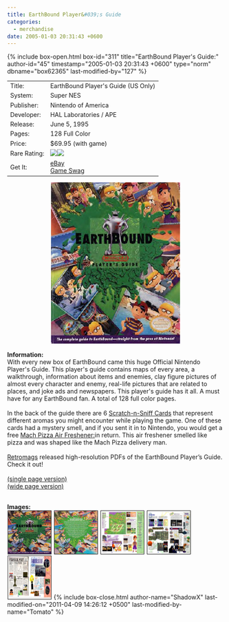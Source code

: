 ```yaml
---
title: EarthBound Player&#039;s Guide
categories:
  - merchandise
date: 2005-01-03 20:31:43 +0600
---
```

{% include box-open.html box-id="311" title="EarthBound Player&#039;s Guide:" author-id="45" timestamp="2005-01-03 20:31:43 +0600" type="norm" dbname="box62365" last-modified-by="127" %}
<div class="gameinfo">
	<table>
		<tr>
			<td class="label">Title:</td>
			<td>EarthBound Player's Guide (US Only)</td>
		</tr>
		<tr>
			<td class="label">System:</td>
			<td>Super NES</td>
		</tr>
		<tr>
			<td class="label">Publisher:</td>
			<td>Nintendo of America</td>
		</tr>
		<tr>
			<td class="label">Developer:</td>
			<td>HAL Laboratories / APE</td>
		</tr>
		<tr>
			<td class="label">Release:</td>
			<td>June 5, 1995</td>
		</tr>
		<tr>
			<td class="label">Pages:</td>
			<td>128 Full Color</td>
		</tr>
		<tr>
			<td class="label">Price:</td>
			<td>$69.95 (with game)</td>
		</tr>
		<tr>
			<td class="label">Rare Rating:</td>
			<td><img src="http://starmen.net/merchandise/images/ness_icon.gif" /><img src="http://starmen.net/merchandise/images/ness_icon.gif" /></td>
		</tr>
		<tr>
			<td class="label">Get It:</td>
			<td><a href="http://www.ebay.com">eBay</a><br />
                         <a href="http://gameswag.com/view/earthbound-players-guide/">Game Swag</a></td>
		</tr>
	</table>
</div>

<p>
	<center>
	<img src="/merchandise/images/earthbound_guide_title.jpg" border="0" title="EarthBound Player's Guide" />
	</center>
</p>

<b>Information:</b>
	<br />
	With every new box of EarthBound came this huge Official Nintendo Player's Guide. 
	This player's guide contains maps of every area, a walkthrough, information about items and enemies, 
	clay figure pictures of almost every character and enemy, real-life pictures that are related to places, 
	and joke ads and newspapers. This player's guide has it all. A must have for any EarthBound 
	fan. A total of 128 full color pages. 
<br /><br />
	In the back of the guide there are 6 <a href="http://starmen.net/merchandise/misc/scratchnsniff.php" >Scratch-n-Sniff Cards</a> that represent different aromas you might encounter while playing the game. One of these cards had a mystery smell, and if you sent it in to Nintendo, you would get a free <a href="http://starmen.net/merchandise/misc/airfreshener.php" >Mach Pizza Air Freshener:</a>in return. This air freshener smelled like pizza and was shaped like the Mach Pizza delivery man.
<br /><br />
	<a href="http://www.retromags.com/forums/index.php?" >Retromags</a> released high-resolution PDFs of the
	 EarthBound Player’s Guide. Check it out!
<br /><br />
<a href="http://www.scribd.com/doc/19696674/Earthbound-Nintendo-Players-Guide-1995-High-Quality-Single-Page-Version" >(single page version)</a>
<br />
<a href="http://www.scribd.com/doc/19720434/Nintendo-Players-Guide-SNES-Earthbound-1995-Wide-Page-Version" >(wide page version)</a>
<br /><br />

<b>Images:</b>
	<br />
<a href="/merchandise/images/earthbound_guide_front.jpg" ><img src="/merchandise/images/earthbound_guide_front.jpg" title="EarthBound Player's Guide (Front)" border="1" width="100" height="100" hspace="1" /></a>
<a href="/merchandise/images/earthbound_guide_back.jpg" ><img src="/merchandise/images/earthbound_guide_back.jpg" title="EarthBound Player's Guide (Back)" border="1" width="100" height="100" hspace="1" /></a>
<a href="/merchandise/images/earthbound_guide_example1.jpg" ><img src="/merchandise/images/earthbound_guide_example1.jpg" title="EarthBound Player's Guide (Example 1)" border="1" width="100" height="100" hspace="1" /></a>
<a href="/merchandise/images/earthbound_guide_example2.jpg" ><img src="/merchandise/images/earthbound_guide_example2.jpg" title="EarthBound Player's Guide (Example 2)" border="1" width="100" height="100" hspace="1" /></a>
<a href="/merchandise/images/earthbound_guide_example3.jpg" ><img src="/merchandise/images/earthbound_guide_example3.jpg" title="EarthBound Player's Guide (Example 3)" border="1" width="100" height="100" hspace="1" /></a>
{% include box-close.html author-name="ShadowX" last-modified-on="2011-04-09 14:26:12 +0500" last-modified-by-name="Tomato" %}
